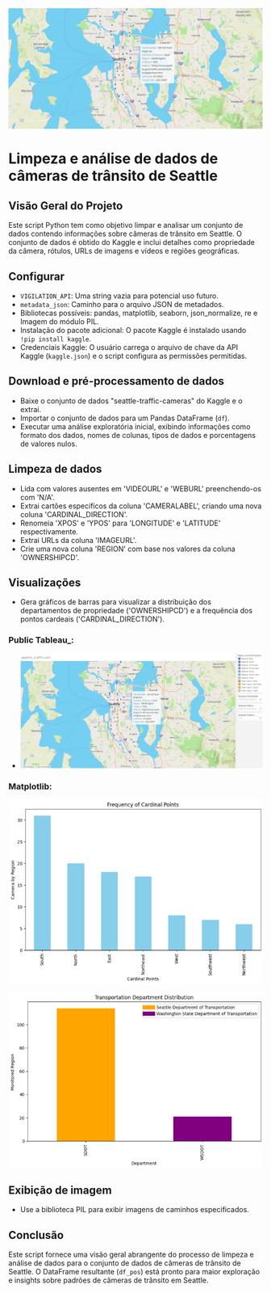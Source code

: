 ![Texto Alternativo](archives_png/map_page-001.png)

# Limpeza e análise de dados de câmeras de trânsito de Seattle

## Visão Geral do Projeto

Este script Python tem como objetivo limpar e analisar um conjunto de dados contendo informações sobre câmeras de trânsito em Seattle. O conjunto de dados é obtido do Kaggle e inclui detalhes como propriedade da câmera, rótulos, URLs de imagens e vídeos e regiões geográficas.

## Configurar

- `VIGILATION_API`: Uma string vazia para potencial uso futuro.
- `metadata_json`: Caminho para o arquivo JSON de metadados.
- Bibliotecas possíveis: pandas, matplotlib, seaborn, json_normalize, re e Imagem do módulo PIL.
- Instalação do pacote adicional: O pacote Kaggle é instalado usando `!pip install kaggle`.
- Credenciais Kaggle: O usuário carrega o arquivo de chave da API Kaggle (`kaggle.json`) e o script configura as permissões permitidas.

## Download e pré-processamento de dados

- Baixe o conjunto de dados "seattle-traffic-cameras" do Kaggle e o extrai.
- Importar o conjunto de dados para um Pandas DataFrame (`df`).
- Executar uma análise exploratória inicial, exibindo informações como formato dos dados, nomes de colunas, tipos de dados e porcentagens de valores nulos.

## Limpeza de dados

- Lida com valores ausentes em 'VIDEOURL' e 'WEBURL' preenchendo-os com 'N/A'.
- Extrai cartões específicos da coluna 'CAMERALABEL', criando uma nova coluna 'CARDINAL_DIRECTION'.
- Renomeia 'XPOS' e 'YPOS' para 'LONGITUDE' e 'LATITUDE' respectivamente.
- Extrai URLs da coluna 'IMAGEURL'.
- Crie uma nova coluna 'REGION' com base nos valores da coluna 'OWNERSHIPCD'.

## Visualizações

- Gera gráficos de barras para visualizar a distribuição dos departamentos de propriedade ('OWNERSHIPCD') e a frequência dos pontos cardeais ('CARDINAL_DIRECTION').
### Public Tableau_:
- ![Texto Alternativo](archives_png/map_page-002.png)

### Matplotlib:
 ![Texto Alternativo](archives_png/frequency_cardinal.png)
 
 ![Texto Alternativo](archives_png/transportation_department.png)

## Exibição de imagem

- Use a biblioteca PIL para exibir imagens de caminhos especificados.

## Conclusão

Este script fornece uma visão geral abrangente do processo de limpeza e análise de dados para o conjunto de dados de câmeras de trânsito de Seattle. O DataFrame resultante (`df_pos`) está pronto para maior exploração e insights sobre padrões de câmeras de trânsito em Seattle.
